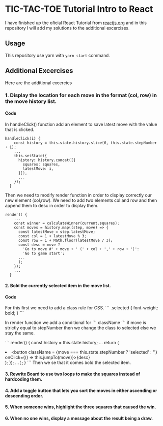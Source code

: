 # TIC-TAC-TOE Tutorial Intro to React

I have finished up the oficial React Tutorial from [reactjs.org](https://reactjs.org/tutorial/tutorial.html) and in this repository I will add my solutions to the additional excercises.

## Usage

This repository use yarn with ``` yarn start ``` command. 

## Additional Excercises

Here are the additional excercies 

### 1. Display the location for each move in the format (col, row) in the move history list.
#### Code

In handleClick() function add an element to save latest move with the value that is clicked.

```
handleClick(i) {
    const history = this.state.history.slice(0, this.state.stepNumber + 1);
    ...
    this.setState({
      history: history.concat([{
        squares: squares,
        latestMove: i,
      }]),
      ...
    });
  }
```

Then we need to modify render function in order to display correctly our new element (col,row). We need to add two elements col and row and then append them to desc in order to display them.

```
render() {
    ...
    const winner = calculateWinner(current.squares);
    const moves = history.map((step, move) => {
      const latestMove = step.latestMove;
      const col = 1 + latestMove % 3;
      const row = 1 + Math.floor(latestMove / 3);
      const desc = move ?
        'Go to move #' + move + ' (' + col + ',' + row + ')':
        'Go to game start';
      ...
      );
    });
    ...
  }
```

#### 2. Bold the currently selected item in the move list.
#### Code
For this first we need to add a class rule for CSS.
´´´ 
 .selected {
    font-weight: bold;
  }
´´´

In render function we add a conditional for ´´´ className ´´´ if move is strictly equal to stepNumber then we change the class to selected else we stay the same.

´´´
render() {
    const history = this.state.history;
    ...
      return (
        <li key={move}>
          <button className = {move === this.state.stepNumber ? 'selected' : ''}
          onClick={() => this.jumpTo(move)}>{desc}</button>
        </li>
      );
    });
    ...
    );
  }
´´´
Then we se that it comes bold the selected item.

#### 3. Rewrite Board to use two loops to make the squares instead of hardcoding them.
#### 4. Add a toggle button that lets you sort the moves in either ascending or descending order.
#### 5. When someone wins, highlight the three squares that caused the win.
#### 6. When no one wins, display a message about the result being a draw. 